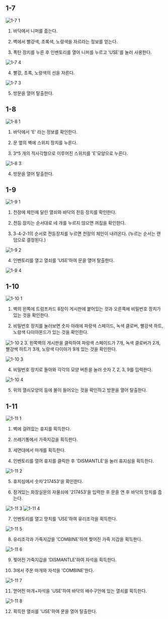 ## 1-7

![1-7 1](https://user-images.githubusercontent.com/43788948/47699572-aa76a300-dc56-11e8-9e46-d402edf7f213.PNG)

1. 바닥에서 니퍼를 줍는다.

2. 벽에서 빨강색, 초록색, 노랑색을 자르라는 정보를 얻는다.

3. 폭탄 장치를 누른 후 인벤토리를 열어 니퍼를 누르고 'USE'를 눌러 사용한다.

![1-7 4](https://user-images.githubusercontent.com/43788948/47700078-74d2b980-dc58-11e8-844b-51c96c7002c5.PNG)

4. 빨강, 초록, 노랑색의 선을 자른다.

![1-7 3](https://user-images.githubusercontent.com/43788948/47699576-ab0f3980-dc56-11e8-96fd-5565d440e23c.PNG)

5. 방문을 열어 탈출한다.

## 1-8

![1-8 1](https://user-images.githubusercontent.com/43788948/47699577-ab0f3980-dc56-11e8-9993-f951cde89933.PNG)

1. 바닥에서 'E' 라는 정보를 확인한다.

2. 문 옆의 벽에 스위치 장치를 누른다.

3. 3*5 개의 직사각형으로 이루어진 스위치를 'E'모양으로 누른다.

![1-8 3](https://user-images.githubusercontent.com/43788948/47699579-aba7d000-dc56-11e8-9256-b31573ca06c0.PNG)

4. 방문을 열어 탈출한다.

## 1-9

![1-9 1](https://user-images.githubusercontent.com/43788948/47699580-aba7d000-dc56-11e8-9e37-bd08ad5858c8.PNG)

1. 천장에 체인에 달린 열쇠와 바닥의 전등 장치를 확인한다.

2. 전등 장치는 순서대로 네 개를 누르지 않으면 꺼짐을 확인한다.

3. 3-4-2-1의 순서로 전등장치를 누르면 천장의 체인이 내려온다.
(누르는 순서는 랜덤으로 결정된다.)

![1-9 2](https://user-images.githubusercontent.com/43788948/47699581-aba7d000-dc56-11e8-972a-466cf078cfb0.PNG)

4. 인벤토리를 열고 열쇠를 'USE'하여 문을 열어 탈출한다.

![1-9 4](https://user-images.githubusercontent.com/43788948/47700079-756b5000-dc58-11e8-85cd-055cc4ac7036.PNG)


## 1-10

![1-10 1](https://user-images.githubusercontent.com/43788948/47699582-aba7d000-dc56-11e8-9c69-c4be2e4454f0.PNG)
1. 벽의 왼쪽에 트럼프카드 8장이 게시판에 붙어있는 것과 오른쪽에 비밀번호 장치가 있는 것을 확인한다.

2. 비밀번호 장치를 눌러보면 숫자 아래에 파랑색 스페이드, 녹색 클로버, 빨강색 하트, 
노랑색 다이아몬드가 있는 것을 확인한다.

![1-10 2](https://user-images.githubusercontent.com/43788948/47699583-ac406680-dc56-11e8-9b67-14211f19f0a0.PNG)
3. 왼쪽벽의 게시판을 클릭하여 파랑색 스페이드가 7개, 녹색 클로버가 2개, 빨강색 하트가 3개,
노랑색 다이아가 9개 있는 것을 확인한다.

![1-10 3](https://user-images.githubusercontent.com/43788948/47699584-ac406680-dc56-11e8-9836-4176cd0992dc.PNG)

4. 비밀번호 장치로 돌아와 각각의 모양 버튼을 눌러 숫자 7, 2, 3, 9를 입력한다.

![1-10 4](https://user-images.githubusercontent.com/43788948/47699585-ac406680-dc56-11e8-84b7-9e8c6cdb45a1.PNG)

5. 위의 열쇠모양의 등에 불이 들어오는 것을 확인하고 방문을 열어 탈출한다.

## 1-11

![1-11 1](https://user-images.githubusercontent.com/43788948/47699586-acd8fd00-dc56-11e8-8401-7fa623bca1a4.PNG)

1. 벽에 걸려있는 휴지를 획득한다.

2. 쓰레기통에서 가죽지갑을 획득한다.

3. 세면대에서 마개를 획득한다.

4. 인벤토리를 열어 휴지를 클릭한 후 'DISMANTLE'을 눌러 휴지심을 획득한다.

![1-11 2](https://user-images.githubusercontent.com/43788948/47699587-acd8fd00-dc56-11e8-8f74-4d14e4b71088.PNG)

5. 휴지심에서 숫자'217453'을 확인한다.

6. 잠겨있는 화장실문의 자물쇠에 '217453'을 입력한 후 문을 연 후 바닥의 망치를 줍는다.

![1-11 3](https://user-images.githubusercontent.com/43788948/47699589-ad719380-dc56-11e8-9076-0162b0a17d0c.PNG)
![1-11 4](https://user-images.githubusercontent.com/43788948/47699592-ad719380-dc56-11e8-886a-28efd02f3f9a.PNG)

7. 인벤토리를 열고 망치를 'USE'하여 유리조각을 획득한다.

![1-11 5](https://user-images.githubusercontent.com/43788948/47699593-ae0a2a00-dc56-11e8-8e4e-d79ad5444c58.PNG)

8. 유리조각과 가죽지갑을 'COMBINE'하여 찢어진 가죽 지갑을 획득한다.

![1-11 6](https://user-images.githubusercontent.com/43788948/47699594-ae0a2a00-dc56-11e8-93a1-438955349808.PNG)

9. 찢어진 가죽지갑을 'DISMANTLE'하여 자석을 획득한다.

10. 3에서 주운 마개와 자석을 'COMBINE'한다.

![1-11 7](https://user-images.githubusercontent.com/43788948/47699595-af3b5700-dc56-11e8-941a-05b79bec600b.PNG)

11. 얻어진 마개+자석을 'USE'하여 바닥의 배수구안에 있는 열쇠를 획득한다.

![1-11 8](https://user-images.githubusercontent.com/43788948/47699596-af3b5700-dc56-11e8-93e0-f6de65e88d55.PNG)

12. 획득한 열쇠를 'USE'하여 문을 열어 탈출한다.


